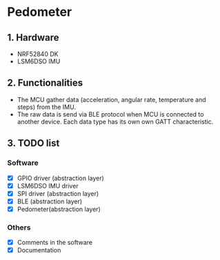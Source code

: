 # Pedometer

## 1. Hardware
- NRF52840 DK
- LSM6DSO IMU

## 2. Functionalities
- The MCU gather data (acceleration, angular rate, temperature and steps) from the IMU.
- The raw data is send via BLE protocol when MCU is connected to another device. Each data type has its own own GATT characteristic.

## 3. TODO list
### Software
- [x] GPIO driver (abstraction layer)
- [x] LSM6DSO IMU driver
- [x] SPI driver (abstraction layer)
- [x] BLE (abstraction layer)
- [x] Pedometer(abstraction layer)
### Others
- [x] Comments in the software
- [x] Documentation
